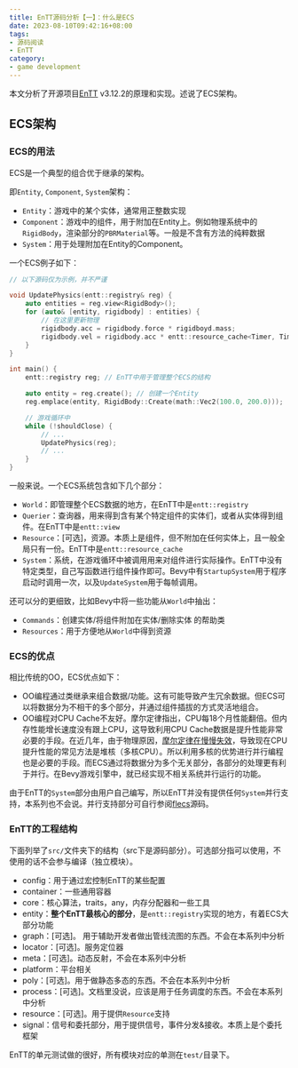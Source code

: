 ```yaml
---
title: EnTT源码分析【一】：什么是ECS
date: 2023-08-10T09:42:16+08:00
tags:
- 源码阅读
- EnTT
category:
- game development
---
```


本文分析了开源项目[EnTT](https://github.com/skypjack/entt) v3.12.2的原理和实现。述说了ECS架构。

## ECS架构

### ECS的用法

ECS是一个典型的组合优于继承的架构。

即`Entity`, `Component`, `System`架构：

* `Entity`：游戏中的某个实体，通常用正整数实现
* `Component`：游戏中的组件，用于附加在Entity上。例如物理系统中的`RigidBody`，渲染部分的`PBRMaterial`等。一般是不含有方法的纯粹数据
* `System`：用于处理附加在Entity的Component。

一个ECS例子如下：

```cpp
// 以下源码仅为示例，并不严谨

void UpdatePhysics(entt::registry& reg) {
    auto entities = reg.view<RigidBody>();
    for (auto& [entity, rigidbody] : entities) {
        // 在这里更新物理
        rigidbody.acc = rigidbody.force * rigidboyd.mass;
        rigidbody.vel = rigidbody.acc * entt::resource_cache<Timer, TimerLoader>{}[0].time();
    }
}

int main() {
    entt::registry reg; // EnTT中用于管理整个ECS的结构

    auto entity = reg.create(); // 创建一个Entity
    reg.emplace(entity, RigidBody::Create(math::Vec2(100.0, 200.0)));   // 创建一个物理组件并附加到Entity上

    // 游戏循环中
    while (!shouldClose) {
        // ...
        UpdatePhysics(reg);
        // ...
    }
}
```

一般来说。一个ECS系统包含如下几个部分：

* `World`：即管理整个ECS数据的地方，在EnTT中是`entt::registry`
* `Querier`：查询器，用来得到含有某个特定组件的实体们，或者从实体得到组件。在EnTT中是`entt::view`
* `Resource`：\[可选\]，资源。本质上是组件，但不附加在任何实体上，且一般全局只有一份。EnTT中是`entt::resource_cache`
* `System`：系统，在游戏循环中被调用用来对组件进行实际操作。EnTT中没有特定类型，自己写函数进行组件操作即可。Bevy中有`StartupSystem`用于程序启动时调用一次，以及`UpdateSystem`用于每帧调用。

还可以分的更细致，比如Bevy中将一些功能从`World`中抽出：

* `Commands`：创建实体/将组件附加在实体/删除实体 的帮助类
* `Resources`：用于方便地从`World`中得到资源

### ECS的优点

相比传统的OO，ECS优点如下：

* OO编程通过类继承来组合数据/功能。这有可能导致产生冗余数据。但ECS可以将数据分为不相干的多个部分，并通过组件插拔的方式灵活地组合。
* OO编程对CPU Cache不友好。摩尔定律指出，CPU每18个月性能翻倍。但内存性能增长速度没有跟上CPU，这导致利用CPU Cache数据是提升性能非常必要的手段。在近几年，由于物理原因，[摩尔定律在慢慢失效](https://zh.wikipedia.org/wiki/%E6%91%A9%E5%B0%94%E5%AE%9A%E5%BE%8B#%E8%BF%98%E8%83%BD%E6%8C%81%E7%BB%AD%E5%A4%9A%E4%B9%85)，导致现在CPU提升性能的常见方法是堆核（多核CPU）。所以利用多核的优势进行并行编程也是必要的手段。而ECS通过将数据分为多个无关部分，各部分的处理更有利于并行。在Bevy游戏引擎中，就已经实现不相关系统并行运行的功能。

由于EnTT的`System`部分由用户自己编写，所以EnTT并没有提供任何`System`并行支持，本系列也不会说。并行支持部分可自行参阅[flecs](https://github.com/SanderMertens/flecs)源码。

### EnTT的工程结构

下面列举了`src/`文件夹下的结构（src下是源码部分）。可选部分指可以使用，不使用的话不会参与编译（独立模块）。

* config：用于通过宏控制EnTT的某些配置
* container：一些通用容器
* core：核心算法，traits，any，内存分配器和一些工具
* entity：**整个EnTT最核心的部分**，是`entt::registry`实现的地方，有着ECS大部分功能
* graph：\[可选\]。 用于辅助开发者做出管线流图的东西。不会在本系列中分析
* locator：\[可选\]。服务定位器
* meta：\[可选\]。动态反射，不会在本系列中分析
* platform：平台相关
* poly：\[可选\]。用于做静态多态的东西。不会在本系列中分析
* process：\[可选\]。文档里没说，应该是用于任务调度的东西。不会在本系列中分析
* resource：\[可选\]。用于提供`Resource`支持
* signal：信号和委托部分，用于提供信号，事件分发&接收。本质上是个委托框架

EnTT的单元测试做的很好，所有模块对应的单测在`test/`目录下。